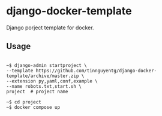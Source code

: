 # django-docker-template

Django porject template for docker.

## Usage

```shell

~$ django-admin startproject \
--template https://github.com/tinnguyentg/django-docker-template/archive/master.zip \
--extension py,yaml,conf,example \
--name robots.txt,start.sh \
project  # project name

~$ cd project
~$ docker compose up
```
